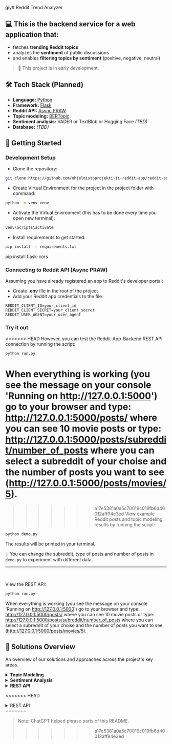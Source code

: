 giy# Reddit Trend Analyzer

## 💻 This is the backend service for a web application that:
- fetches **trending Reddit topics**
- analyzes the **sentiment** of public discussions
- and enables **filtering topics by sentiment** (positive, negative, neutral)

> 🚧 This project is in early development.

## 🛠️ Tech Stack (Planned)

- **Language:** [Python](https://docs.python.org/3/)
- **Framework:** [Flask](https://flask.palletsprojects.com/en/stable/)
- **Reddit API:** [Async PRAW](https://asyncpraw.readthedocs.io/en/stable/)
- **Topic modeling:** [BERTopic](https://maartengr.github.io/BERTopic/index.html)
- **Sentiment analysis:** VADER or TextBlob or Hugging Face *(TBD)*
- **Database:** *(TBD)*

## 🚀 Getting Started

### Development Setup
- Clone the repository:
```bash
git clone https://github.com/ohjelmistoprojekti-ii-reddit-app/reddit-app-backend.git
```
- Create Virtual Environment for the project in the project folder with command:
```bash
python -m venv venv
```
- Activate the Virtual Environment (this has to be done every time you open new terminal):
```bash
venv\Scripts\activate
```
- Install requirements to get started:
```bash
pip install -r requirements.txt
```
pip install flask-cors

### Connecting to Reddit API (Async PRAW)
Assuming you have already registered an app to Reddit's developer portal:
- Create **.env** file in the root of the project
- Add your Reddit app credentials to the file:
```
REDDIT_CLIENT_ID=your_client_id
REDDIT_CLIENT_SECRET=your_client_secret
REDDIT_USER_AGENT=your_user_agent
```

### Try it out

<<<<<<< HEAD
However, you can test the Reddit-App-Backend REST API connection by running the script:
```bash
python run.py
```
When everything is working (you see the message on your console 'Running on http://127.0.0.1:5000') go to your browser and type: http://127.0.0.1:5000/posts/ where you can see 10 movie posts or type: http://127.0.0.1:5000/posts/subreddit/number_of_posts where you can select a subreddit of your choise and the number of posts you want to see (http://127.0.0.1:5000/posts/movies/5).
=======
>>>>>>> a17e5381a0a5c70019c019fb6d40012aff94e3ed
View example Reddit posts and topic modeling results by running the script:
```bash
python demo.py
```

The results will be printed in your terminal.

💡 You can change the subreddit, type of posts and number of posts in `demo.py` to experiment with different data.

<hr><br>

View the REST API:

```bash
python run.py
```

When everything is working (you see the message on your console 'Running on http://127.0.0.1:5000') go to your browser and type: http://127.0.0.1:5000/posts/ where you can see 10 movie posts or type: http://127.0.0.1:5000/posts/subreddit/number_of_posts where you can select a subreddit of your choise and the number of posts you want to see (http://127.0.0.1:5000/posts/movies/5).

## 🔎 Solutions Overview
An overview of our solutions and approaches across the project's key areas.

<details>
<summary><strong>Topic Modeling</strong></summary>

**Topic modeling** is a natural language processing (NLP) technique for identifying themes and topics from text data.

There are multiple tools available for this task, and for this project, we chose **BERTopic**, a modern model that leverages machine learning to extract easily interpretable topics.

<strong>Core concepts of BERTopic</strong>

1. **Embedding**: Turns text into numbers in a way that keeps track of meaning — for example, words like “movie” and “film” end up close to each other because they mean similar things.
2. **Dimensionality reduction**: Reduces these numbers into a simpler form, so that patterns (like groups of related discussions) are easier to spot.
3. **Clustering**: Groups together texts that are about similar topics.
4. **Text representation**: Labels each group with a few key words that capture its main theme.<br>

<strong>Why use BERTopic on Reddit data?</strong>

Reddit discussions are already organized into different topics as **subreddits**, so someone might wonder why we would use topic modeling on Reddit at all. We wanted to take our Reddit analysis a step further and see if recurring themes or topics could be found *within* large subreddits.

Reddit discussions are diverse, informal and full of slang and memes, making the data challenging to analyze. BERTopic is an intelligent topic modeling approach that captures the meaning behind words using contextual embeddings, allowing it to understand nuances that traditional models like LDA often miss. We believe this makes it well-suited for extracting meaningful topics from a large, messy and broad dataset like Reddit.

**Learn more on this topic**:
- [What is Topic Modeling? An Introduction With Examples](https://www.datacamp.com/tutorial/what-is-topic-modeling) by Kurtis Pykes (Datacamp)
- [Advanced Topic Modeling with BERTopic](https://www.pinecone.io/learn/bertopic/) by James Briggs (Pinecone)
- [BERTopic official documentation](https://maartengr.github.io/BERTopic/algorithm/algorithm.html)
</details>

<details>
<summary><strong>Sentiment Analysis</strong></summary>
Coming soon
</details>

<details>
<summary><strong>REST API</strong></summary>
Coming soon
</details>

<<<<<<< HEAD
<details><summary>REST API</summary>
Coming soon
</details>
=======
<br>

> Note: ChatGPT helped phrase parts of this README.
>>>>>>> a17e5381a0a5c70019c019fb6d40012aff94e3ed

